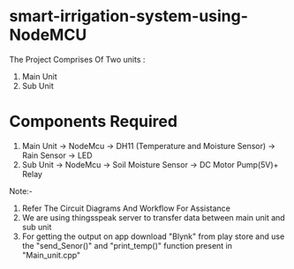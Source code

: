 # smart-irrigation-system-using-NodeMCU

The Project Comprises Of Two units : 
1. Main Unit 
2. Sub  Unit
# Components Required
1. Main Unit
 -> NodeMcu
 -> DH11 (Temperature and Moisture Sensor)
 -> Rain Sensor
 -> LED
2. Sub Unit 
 -> NodeMcu
 -> Soil Moisture Sensor
 -> DC Motor Pump(5V)+ Relay
 
 Note:-  
 1. Refer The Circuit Diagrams And Workflow For Assistance
 2. We are using thingsspeak server to transfer data between main unit and sub unit
 3. For getting the output on app download "Blynk" from play store and use the "send_Senor()" and "print_temp()" function present in "Main_unit.cpp"
